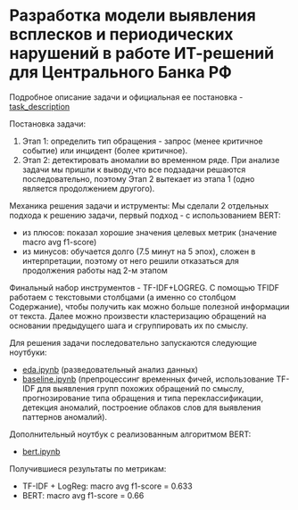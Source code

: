 # Разработка модели выявления всплесков и периодических нарушений в работе ИТ-решений для Центрального Банка РФ

Подробное описание задачи и официальная ее постановка - [task_description](task_description)

Постановка задачи:
1. Этап 1: определить тип обращения - запрос (менее критичное событие) или инцидент (более критичное).
2. Этап 2: детектировать аномалии во временном ряде.
При анализе задачи мы пришли к выводу,что все подзадачи решаются последовательно, поэтому Этап 2 вытекает из этапа 1 (одно является продолжением другого). 

Механика решения задачи и иструменты:
Мы сделали 2 отдельных подхода к решению задачи, первый подход - с использованием BERT:
* из плюсов: показал хорошие значения целевых метрик (значение macro avg f1-score)
* из минусов: обучается долго (7.5 минут на 5 эпох), сложен в интерпретации, поэтому от него решили отказаться для продолжения работы над 2-м этапом
 
Финальный набор инструментов - TF-IDF+LOGREG.
С помощью TFIDF работаем с текстовыми столбцами (а именно со столбцом Содержание), чтобы получить как можно больше полезной информации от текста.
Далее можно произвести кластеризацию обращений на основании предыдущего шага и сгруппировать их по смыслу.

Для решения задачи последовательно запускаются следующие ноутбуки:
- [eda.ipynb](eda.ipynb) (разведовательный анализ данных)
- [baseline.ipynb](baseline.ipynb) (препроцессинг временных фичей, использование TF-IDF для выявления групп похожих обращений по смыслу, прогнозирование типа обращения и типа переклассификации, детекция аномалий, построение облаков слов для выявления паттернов аномалий).

Дополнительный ноутбук с реализованным алгоритмом BERT:
- [bert.ipynb](bert.ipynb)

Получившиеся результаты по метрикам:
* TF-IDF + LogReg: macro avg f1-score = 0.633
* BERT: macro avg f1-score = 0.66
